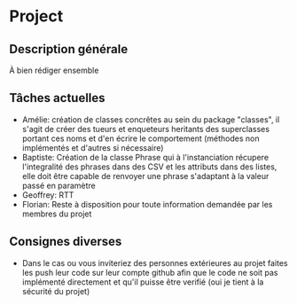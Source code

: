 # Project
## Description générale
À bien rédiger ensemble
## Tâches actuelles
- Amélie: création de classes concrêtes au sein du package "classes", il s'agit de créer des tueurs et enqueteurs heritants des superclasses portant ces noms et d'en écrire le comportement (méthodes non implémentés et d'autres si nécessaire)
- Baptiste: Création de la classe Phrase qui à l'instanciation récupere l'integralité des phrases dans des CSV et les attributs dans des listes, elle doit être capable de renvoyer une phrase s'adaptant à la valeur passé en paramètre
- Geoffrey: RTT
- Florian: Reste à disposition pour toute information demandée par les membres du projet
## Consignes diverses
- Dans le cas ou vous inviteriez des personnes extérieures au projet faites les push leur code sur leur compte github afin que le code ne soit pas implémenté directement et qu'il puisse être verifié (oui je tient à la sécurité du projet) 
